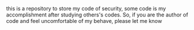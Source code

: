 this is a repository to store my code of security, some code is my accomplishment after studying others's codes. So, 
if you are the author of code and feel uncomfortable of my behave, please let me know
